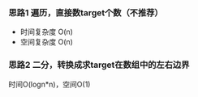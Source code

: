 ### 思路1 遍历，直接数target个数（不推荐）

- 时间复杂度 O(n)
- 空间复杂度 O(n)

### 思路2 二分，转换成求target在数组中的左右边界

时间O(logn*n)，空间O(1)